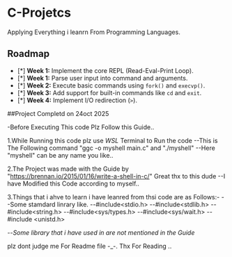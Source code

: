 # C-Projetcs
Applying Everything i leanrn From Programming Languages.

## Roadmap

- [*] **Week 1:** Implement the core REPL (Read-Eval-Print Loop).
- [*] **Week 1:** Parse user input into command and arguments.
- [*] **Week 2:** Execute basic commands using `fork()` and `execvp()`.
- [*] **Week 3:** Add support for built-in commands like `cd` and `exit`.
- [*] **Week 4:** Implement I/O redirection (`>`).

##Project Completd on 24oct 2025

-Before Executing This code Plz Follow this Guide..

1.While Running this code plz use *WSL* Terminal to Run the code 
--This is The Following command "ggc -o myshell main.c" and "./myshell"
--Here "myshell" can be any name you like..

2.The Project was made with the Guide by "https://brennan.io/2015/01/16/write-a-shell-in-c/" Great thx to this dude
--I have Modified this Code according to myself..

3.Things that i ahve to learn i have leanred from thsi code are as Follows:-
--Some stamdard linrary like.
--#include<stdio.h>
--#include<stdlib.h>
--#include<string.h>
--#include<sys/types.h> 
--#include<sys/wait.h> 
--#include <unistd.h> 

--*Some library that i have used in are not mentioned in the Guide*



plz dont judge me For Readme file -_-.
Thx For Reading ..
